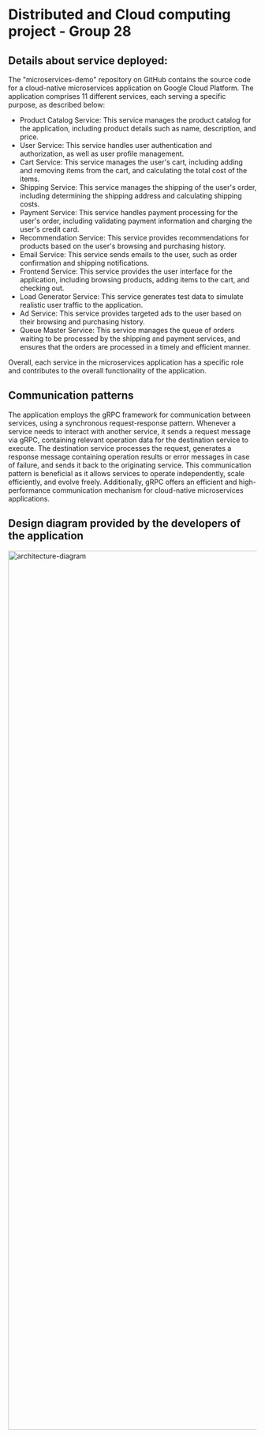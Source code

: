 # Distributed and Cloud computing project - Group 28

## Details about service deployed:
The "microservices-demo" repository on GitHub contains the source code for a cloud-native microservices application on Google Cloud Platform. The application comprises 11 different services, each serving a specific purpose, as described below:

* Product Catalog Service: This service manages the product catalog for the application, including product details such as name, description, and price.
* User Service: This service handles user authentication and authorization, as well as user profile management.
* Cart Service: This service manages the user's cart, including adding and removing items from the cart, and calculating the total cost of the items.
* Shipping Service: This service manages the shipping of the user's order, including determining the shipping address and calculating shipping costs.
* Payment Service: This service handles payment processing for the user's order, including validating payment information and charging the user's credit card.
* Recommendation Service: This service provides recommendations for products based on the user's browsing and purchasing history.
* Email Service: This service sends emails to the user, such as order confirmation and shipping notifications.
* Frontend Service: This service provides the user interface for the application, including browsing products, adding items to the cart, and checking out.
* Load Generator Service: This service generates test data to simulate realistic user traffic to the application.
* Ad Service: This service provides targeted ads to the user based on their browsing and purchasing history.
* Queue Master Service: This service manages the queue of orders waiting to be processed by the shipping and payment services, and ensures that the orders are processed in a timely and efficient manner.

Overall, each service in the microservices application has a specific role and contributes to the overall functionality of the application.

## Communication patterns

The application employs the gRPC framework for communication between services, using a synchronous request-response pattern. Whenever a service needs to interact with another service, it sends a request message via gRPC, containing relevant operation data for the destination service to execute. The destination service processes the request, generates a response message containing operation results or error messages in case of failure, and sends it back to the originating service. This communication pattern is beneficial as it allows services to operate independently, scale efficiently, and evolve freely. Additionally, gRPC offers an efficient and high-performance communication mechanism for cloud-native microservices applications.

## Design diagram provided by the developers of the application
<img width="1778" alt="architecture-diagram" src="https://user-images.githubusercontent.com/39703778/225204560-8fbc9f44-62bc-48e8-9cae-89d7722f38bd.png">

